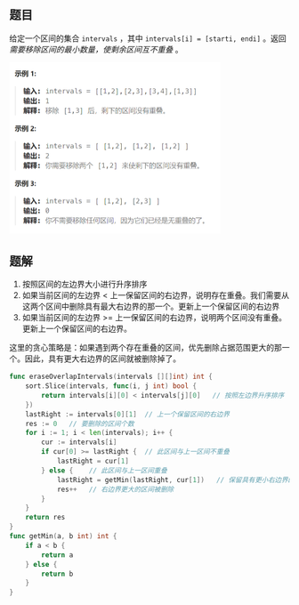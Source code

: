 ## 题目

给定一个区间的集合 `intervals` ，其中 `intervals[i] = [starti, endi]` 。返回 *需要移除区间的最小数量，使剩余区间互不重叠* 。

<img src="12-435.无重叠区间.assets/image-20240228151945528.png" alt="image-20240228151945528" style="zoom:50%;" />

## 题解

1. 按照区间的左边界大小进行升序排序
2. 如果当前区间的左边界 < 上一保留区间的右边界，说明存在重叠。我们需要从这两个区间中删除具有最大右边界的那一个。更新上一个保留区间的右边界
3. 如果当前区间的左边界 >= 上一保留区间的右边界，说明两个区间没有重叠。更新上一个保留区间的右边界。

这里的贪心策略是：如果遇到两个存在重叠的区间，优先删除占据范围更大的那一个。因此，具有更大右边界的区间就被删除掉了。

```go
func eraseOverlapIntervals(intervals [][]int) int {
    sort.Slice(intervals, func(i, j int) bool {
        return intervals[i][0] < intervals[j][0]   // 按照左边界升序排序
    })
    lastRight := intervals[0][1]  // 上一个保留区间的右边界
    res := 0   // 要删除的区间个数
    for i := 1; i < len(intervals); i++ {
        cur := intervals[i]
        if cur[0] >= lastRight {  // 此区间与上一区间不重叠
            lastRight = cur[1]
        } else {    // 此区间与上一区间重叠
            lastRight = getMin(lastRight, cur[1])   // 保留具有更小右边界的区间
            res++   // 右边界更大的区间被删除
        }
    }
    return res
}
func getMin(a, b int) int {
    if a < b {
        return a
    } else {
        return b
    }
}
```

